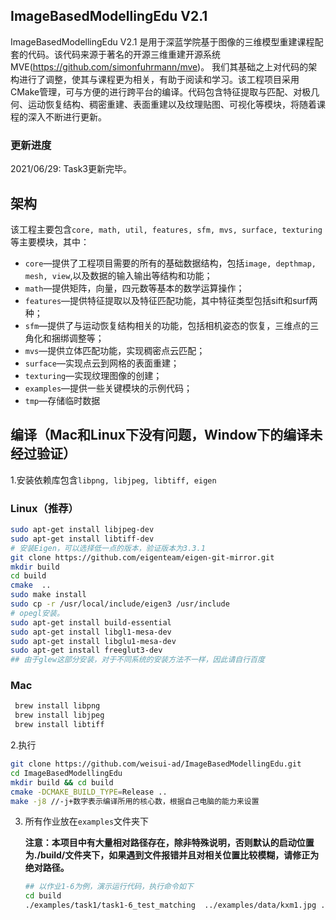 ## ImageBasedModellingEdu V2.1
ImageBasedModellingEdu V2.1 是用于深蓝学院基于图像的三维模型重建课程配套的代码。该代码来源于著名的开源三维重建开源系统MVE(https://github.com/simonfuhrmann/mve)。
我们其基础之上对代码的架构进行了调整，使其与课程更为相关，有助于阅读和学习。该工程项目采用CMake管理，可与方便的进行跨平台的编译。代码包含特征提取与匹配、对极几何、运动恢复结构、稠密重建、表面重建以及纹理贴图、可视化等模块，将随着课程的深入不断进行更新。

### 更新进度

2021/06/29: Task3更新完毕。

## 架构

该工程主要包含`core, math, util, features, sfm, mvs, surface, texturing`等主要模块，其中：
- `core`—提供了工程项目需要的所有的基础数据结构，包括`image, depthmap, mesh, view`,以及数据的输入输出等结构和功能；
- `math`—提供矩阵，向量，四元数等基本的数学运算操作；
- `features`—提供特征提取以及特征匹配功能，其中特征类型包括sift和surf两种；
- `sfm`—提供了与运动恢复结构相关的功能，包括相机姿态的恢复，三维点的三角化和捆绑调整等；
- `mvs`—提供立体匹配功能，实现稠密点云匹配；
- `surface`—实现点云到网格的表面重建；
- `texturing`—实现纹理图像的创建；
- `examples`—提供一些关键模块的示例代码；
- `tmp`—存储临时数据

## 编译（Mac和Linux下没有问题，Window下的编译未经过验证）
1.安装依赖库包含`libpng, libjpeg, libtiff, eigen`

 ### Linux（推荐）
```bash
sudo apt-get install libjpeg-dev
sudo apt-get install libtiff-dev
# 安装Eigen，可以选择低一点的版本，验证版本为3.3.1
git clone https://github.com/eigenteam/eigen-git-mirror.git
mkdir build
cd build
cmake  ..
sudo make install
sudo cp -r /usr/local/include/eigen3 /usr/include 
# opegl安装。
sudo apt-get install build-essential
sudo apt-get install libgl1-mesa-dev
sudo apt-get install libglu1-mesa-dev
sudo apt-get install freeglut3-dev
## 由于glew这部分安装，对于不同系统的安装方法不一样，因此请自行百度
```

 ### Mac
```bash
 brew install libpng 
 brew install libjpeg
 brew install libtiff
```

2.执行

```bash
git clone https://github.com/weisui-ad/ImageBasedModellingEdu.git
cd ImageBasedModellingEdu
mkdir build && cd build
cmake -DCMAKE_BUILD_TYPE=Release .. 
make -j8 //-j+数字表示编译所用的核心数，根据自己电脑的能力来设置
```

3. 所有作业放在`examples`文件夹下

   **注意：本项目中有大量相对路径存在，除非特殊说明，否则默认的启动位置为./build/文件夹下，如果遇到文件报错并且对相关位置比较模糊，请修正为绝对路径。**
   
   ```bash
   ## 以作业1-6为例，演示运行代码，执行命令如下
   cd build
   ./examples/task1/task1-6_test_matching  ../examples/data/kxm1.jpg ../examples/data/kxm2.jpg ../examples/data/result/
   ```
   
   

 
